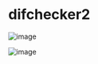 # difchecker2

![image](https://github.com/MahmoudHegazi/difchecker2/assets/55125302/b9f4baea-65fe-4886-9786-502edb96c2de)

![image](https://github.com/MahmoudHegazi/difchecker2/assets/55125302/48db089d-9104-40ae-8c59-34da951ecfd8)
